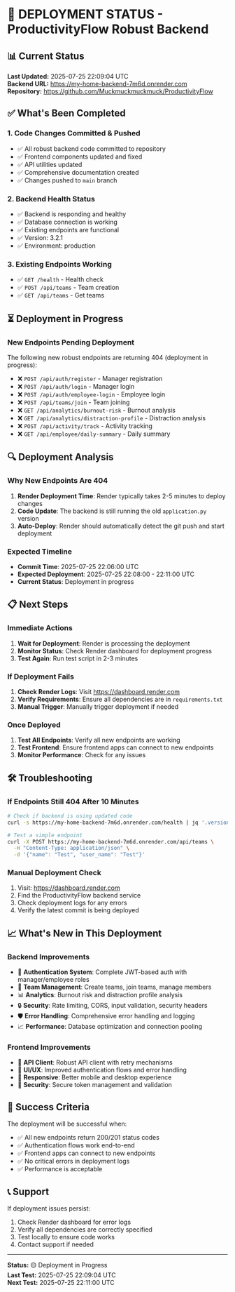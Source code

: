 # 🚀 DEPLOYMENT STATUS - ProductivityFlow Robust Backend

## 📊 Current Status

**Last Updated:** 2025-07-25 22:09:04 UTC  
**Backend URL:** https://my-home-backend-7m6d.onrender.com  
**Repository:** https://github.com/Muckmuckmuckmuck/ProductivityFlow

## ✅ What's Been Completed

### 1. **Code Changes Committed & Pushed**
- ✅ All robust backend code committed to repository
- ✅ Frontend components updated and fixed
- ✅ API utilities updated
- ✅ Comprehensive documentation created
- ✅ Changes pushed to `main` branch

### 2. **Backend Health Status**
- ✅ Backend is responding and healthy
- ✅ Database connection is working
- ✅ Existing endpoints are functional
- ✅ Version: 3.2.1
- ✅ Environment: production

### 3. **Existing Endpoints Working**
- ✅ `GET /health` - Health check
- ✅ `POST /api/teams` - Team creation
- ✅ `GET /api/teams` - Get teams

## ⏳ Deployment in Progress

### **New Endpoints Pending Deployment**
The following new robust endpoints are returning 404 (deployment in progress):

- ❌ `POST /api/auth/register` - Manager registration
- ❌ `POST /api/auth/login` - Manager login  
- ❌ `POST /api/auth/employee-login` - Employee login
- ❌ `POST /api/teams/join` - Team joining
- ❌ `GET /api/analytics/burnout-risk` - Burnout analysis
- ❌ `GET /api/analytics/distraction-profile` - Distraction analysis
- ❌ `POST /api/activity/track` - Activity tracking
- ❌ `GET /api/employee/daily-summary` - Daily summary

## 🔍 Deployment Analysis

### **Why New Endpoints Are 404**
1. **Render Deployment Time**: Render typically takes 2-5 minutes to deploy changes
2. **Code Update**: The backend is still running the old `application.py` version
3. **Auto-Deploy**: Render should automatically detect the git push and start deployment

### **Expected Timeline**
- **Commit Time**: 2025-07-25 22:06:00 UTC
- **Expected Deployment**: 2025-07-25 22:08:00 - 22:11:00 UTC
- **Current Status**: Deployment in progress

## 📋 Next Steps

### **Immediate Actions**
1. **Wait for Deployment**: Render is processing the deployment
2. **Monitor Status**: Check Render dashboard for deployment progress
3. **Test Again**: Run test script in 2-3 minutes

### **If Deployment Fails**
1. **Check Render Logs**: Visit https://dashboard.render.com
2. **Verify Requirements**: Ensure all dependencies are in `requirements.txt`
3. **Manual Trigger**: Manually trigger deployment if needed

### **Once Deployed**
1. **Test All Endpoints**: Verify all new endpoints are working
2. **Test Frontend**: Ensure frontend apps can connect to new endpoints
3. **Monitor Performance**: Check for any issues

## 🛠️ Troubleshooting

### **If Endpoints Still 404 After 10 Minutes**
```bash
# Check if backend is using updated code
curl -s https://my-home-backend-7m6d.onrender.com/health | jq '.version'

# Test a simple endpoint
curl -X POST https://my-home-backend-7m6d.onrender.com/api/teams \
  -H "Content-Type: application/json" \
  -d '{"name": "Test", "user_name": "Test"}'
```

### **Manual Deployment Check**
1. Visit: https://dashboard.render.com
2. Find the ProductivityFlow backend service
3. Check deployment logs for any errors
4. Verify the latest commit is being deployed

## 📈 What's New in This Deployment

### **Backend Improvements**
- 🔐 **Authentication System**: Complete JWT-based auth with manager/employee roles
- 🏢 **Team Management**: Create teams, join teams, manage members
- 📊 **Analytics**: Burnout risk and distraction profile analysis
- 🔒 **Security**: Rate limiting, CORS, input validation, security headers
- 🛡️ **Error Handling**: Comprehensive error handling and logging
- 📈 **Performance**: Database optimization and connection pooling

### **Frontend Improvements**
- 🔄 **API Client**: Robust API client with retry mechanisms
- 🎨 **UI/UX**: Improved authentication flows and error handling
- 📱 **Responsive**: Better mobile and desktop experience
- 🔐 **Security**: Secure token management and validation

## 🎯 Success Criteria

The deployment will be successful when:
- ✅ All new endpoints return 200/201 status codes
- ✅ Authentication flows work end-to-end
- ✅ Frontend apps can connect to new endpoints
- ✅ No critical errors in deployment logs
- ✅ Performance is acceptable

## 📞 Support

If deployment issues persist:
1. Check Render dashboard for error logs
2. Verify all dependencies are correctly specified
3. Test locally to ensure code works
4. Contact support if needed

---

**Status:** 🟡 Deployment in Progress  
**Last Test:** 2025-07-25 22:09:04 UTC  
**Next Test:** 2025-07-25 22:11:00 UTC 